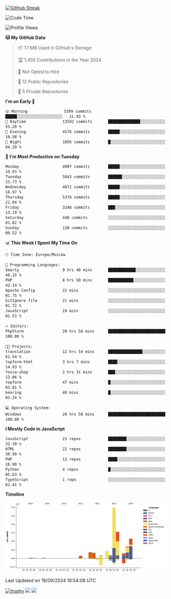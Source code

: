 [![GitHub Streak](https://github-readme-streak-stats.herokuapp.com/?user=yogik10)](https://git.io/streak-stats)
<!--START_SECTION:waka-->
![Code Time](http://img.shields.io/badge/Code%20Time-847%20hrs%2041%20mins-blue)

![Profile Views](http://img.shields.io/badge/Profile%20Views-0-blue)

**🐱 My GitHub Data** 

> 📦 1.1 MB Used in GitHub's Storage 
 > 
> 🏆 1,455 Contributions in the Year 2024
 > 
> 🚫 Not Opted to Hire
 > 
> 📜 12 Public Repositories 
 > 
> 🔑 5 Private Repositories 
 > 
**I'm an Early 🐤** 

```text
🌞 Morning                5399 commits        █████░░░░░░░░░░░░░░░░░░░░   21.93 % 
🌆 Daytime                13592 commits       ██████████████░░░░░░░░░░░   55.20 % 
🌃 Evening                4576 commits        █████░░░░░░░░░░░░░░░░░░░░   18.58 % 
🌙 Night                  1056 commits        █░░░░░░░░░░░░░░░░░░░░░░░░   04.29 % 
```
📅 **I'm Most Productive on Tuesday** 

```text
Monday                   4907 commits        █████░░░░░░░░░░░░░░░░░░░░   19.93 % 
Tuesday                  5843 commits        ██████░░░░░░░░░░░░░░░░░░░   23.73 % 
Wednesday                4671 commits        █████░░░░░░░░░░░░░░░░░░░░   18.97 % 
Thursday                 5378 commits        █████░░░░░░░░░░░░░░░░░░░░   21.84 % 
Friday                   3248 commits        ███░░░░░░░░░░░░░░░░░░░░░░   13.19 % 
Saturday                 448 commits         ░░░░░░░░░░░░░░░░░░░░░░░░░   01.82 % 
Sunday                   128 commits         ░░░░░░░░░░░░░░░░░░░░░░░░░   00.52 % 
```


📊 **This Week I Spent My Time On** 

```text
🕑︎ Time Zone: Europe/Moscow

💬 Programming Languages: 
Smarty                   9 hrs 40 mins       ████████████░░░░░░░░░░░░░   46.15 % 
PHP                      8 hrs 50 mins       ███████████░░░░░░░░░░░░░░   42.14 % 
Apache Config            22 mins             ░░░░░░░░░░░░░░░░░░░░░░░░░   01.75 % 
GitIgnore file           21 mins             ░░░░░░░░░░░░░░░░░░░░░░░░░   01.72 % 
JavaScript               19 mins             ░░░░░░░░░░░░░░░░░░░░░░░░░   01.53 % 

🔥 Editors: 
PhpStorm                 20 hrs 58 mins      █████████████████████████   100.00 % 

🐱‍💻 Projects: 
translation              12 hrs 54 mins      ███████████████░░░░░░░░░░   61.54 % 
topform-html             3 hrs 7 mins        ████░░░░░░░░░░░░░░░░░░░░░   14.93 % 
fossa-shop               2 hrs 31 mins       ███░░░░░░░░░░░░░░░░░░░░░░   12.06 % 
topform                  47 mins             █░░░░░░░░░░░░░░░░░░░░░░░░   03.81 % 
bearing                  40 mins             █░░░░░░░░░░░░░░░░░░░░░░░░   03.24 % 

💻 Operating System: 
Windows                  20 hrs 58 mins      █████████████████████████   100.00 % 
```

**I Mostly Code in JavaScript** 

```text
JavaScript               23 repos            ████████░░░░░░░░░░░░░░░░░   32.39 % 
HTML                     22 repos            ████████░░░░░░░░░░░░░░░░░   30.99 % 
PHP                      12 repos            ████░░░░░░░░░░░░░░░░░░░░░   16.90 % 
Python                   4 repos             █░░░░░░░░░░░░░░░░░░░░░░░░   05.63 % 
TypeScript               1 repo              ░░░░░░░░░░░░░░░░░░░░░░░░░   01.41 % 
```



**Timeline**

![Lines of Code chart](https://raw.githubusercontent.com/Yogik10/Yogik10/main/assets/bar_graph.png)


 Last Updated on 18/09/2024 18:54:08 UTC
<!--END_SECTION:waka-->
[![trophy](https://github-profile-trophy.vercel.app/?username=yogik10)](https://github.com/ryo-ma/github-profile-trophy)
![](https://github-profile-summary-cards.vercel.app/api/cards/profile-details?username=yogik10&theme=solarized_dark)
![](https://github-profile-summary-cards.vercel.app/api/cards/most-commit-language?username=yogik10&theme=solarized_dark)


